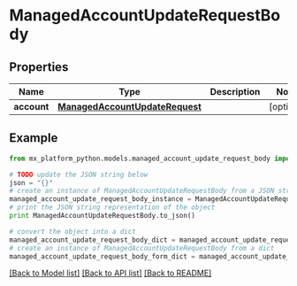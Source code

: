 # ManagedAccountUpdateRequestBody


## Properties
Name | Type | Description | Notes
------------ | ------------- | ------------- | -------------
**account** | [**ManagedAccountUpdateRequest**](ManagedAccountUpdateRequest.md) |  | [optional] 

## Example

```python
from mx_platform_python.models.managed_account_update_request_body import ManagedAccountUpdateRequestBody

# TODO update the JSON string below
json = "{}"
# create an instance of ManagedAccountUpdateRequestBody from a JSON string
managed_account_update_request_body_instance = ManagedAccountUpdateRequestBody.from_json(json)
# print the JSON string representation of the object
print ManagedAccountUpdateRequestBody.to_json()

# convert the object into a dict
managed_account_update_request_body_dict = managed_account_update_request_body_instance.to_dict()
# create an instance of ManagedAccountUpdateRequestBody from a dict
managed_account_update_request_body_form_dict = managed_account_update_request_body.from_dict(managed_account_update_request_body_dict)
```
[[Back to Model list]](../README.md#documentation-for-models) [[Back to API list]](../README.md#documentation-for-api-endpoints) [[Back to README]](../README.md)


